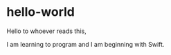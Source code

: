 # hello-world

Hello to whoever reads this,

I am learning to program and I am beginning with Swift.
